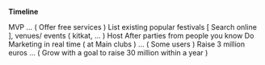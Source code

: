 **Timeline**

MVP
... ( Offer free services )
List existing popular festivals [ Search online ], venues/ events ( kitkat, ... )
Host After parties from people you know
Do Marketing in real time ( at Main clubs )
... ( Some users )
Raise 3 million euros
... ( Grow with a goal to raise 30 million within a year )
